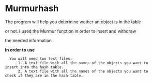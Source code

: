 # Murmurhash

  The progrem will help you determine wether an object is in the table

  or not. I used the Murmur function in order to insert and withdraw

  the needed information

  **In order to use**
  
      You will need two text files:
          1. A text file with all the names of the objects you want to insert into the hash table.
          2. A text file with all the names of the objects you want to check if they are in the hash table.
